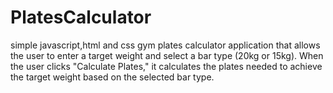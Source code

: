 # PlatesCalculator
simple javascript,html and css gym plates calculator application that allows the user to enter a target weight and select a bar type (20kg or 15kg). When the user clicks "Calculate Plates," it calculates the plates needed to achieve the target weight based on the selected bar type.
